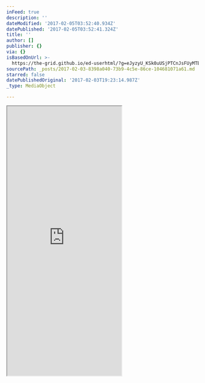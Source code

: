 ```yaml
---
inFeed: true
description: ''
dateModified: '2017-02-05T03:52:40.934Z'
datePublished: '2017-02-05T03:52:41.324Z'
title: ''
author: []
publisher: {}
via: {}
isBasedOnUrl: >-
  https://the-grid.github.io/ed-userhtml/?g=eJyzyU_KSk0uUSjPTCnJsFUyMTBQUshIzUzPKLFVMgWyUxJLEm2VkvLzs3MTi7L1isvTlOxs9CGa7ABjiBP1
sourcePath: _posts/2017-02-03-8398a040-73b9-4c5e-86ce-104681071a61.md
starred: false
datePublishedOriginal: '2017-02-03T19:23:14.987Z'
_type: MediaObject

---
```

<iframe src="https://the-grid.github.io/ed-userhtml/?g=eJwlzcEOwiAMANBfIU28rngymrGbH1KhrhgaCHRhn2-it3d7a319OJqbOZkEuHp_ASecd7EAN-_bCS6RUQAxa-OB2Gnu2ZZYFWctb47J339SpnF0RqVh3PF5krbCi5gW2Fb8R9sXbKMnEQ" height="705" style=""></iframe>